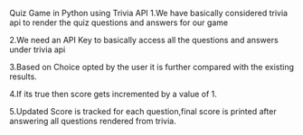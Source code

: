 
Quiz Game in Python using Trivia API
1.We have basically considered trivia api to render the quiz questions and answers for our game

2.We need an API Key to basically access all the questions and answers under trivia api

3.Based on Choice opted by the user it is further compared with the existing results.

4.If its true then score gets incremented by a value of 1.

5.Updated Score is tracked for each question,final score is printed after answering all questions rendered from trivia.
